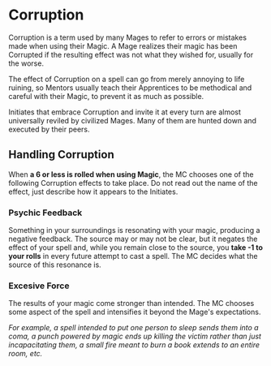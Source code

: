 # Corruption

Corruption is a term used by many Mages to refer to errors or mistakes made when using their Magic. 
A Mage realizes their magic has been Corrupted if the resulting effect was not what they wished for, usually for the worse. 

The effect of Corruption on a spell can go from merely annoying to life ruining, so Mentors usually teach their Apprentices to be methodical and careful with their Magic, to prevent it as much as possible.

Initiates that embrace Corruption and invite it at every turn are almost universally reviled by civilized Mages.
Many of them are hunted down and executed by their peers. 

## Handling Corruption

When __a 6 or less is rolled when using Magic__, the MC chooses one of the following Corruption effects to take place.
Do not read out the name of the effect, just describe how it appears to the Initiates.

### Psychic Feedback

Something in your surroundings is resonating with your magic, producing a negative feedback. 
The source may or may not be clear, but it negates the effect of your spell and, while you remain close to the source, you __take -1 to your rolls__ in every future attempt to cast a spell.
The MC decides what the source of this resonance is.

### Excesive Force

The results of your magic come stronger than intended. 
The MC chooses some aspect of the spell and intensifies it beyond the Mage's expectations.

_For example, a spell intended to put one person to sleep sends them into a coma, a punch powered by magic ends up killing the victim rather than just incapacitating them, a small fire meant to burn a book extends to an entire room, etc._



